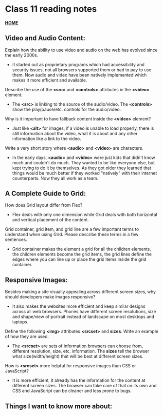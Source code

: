 # Class 11 reading notes

#### [HOME](https://cesarderio.github.io/reading-notes/)

## Video and Audio Content:

Explain how the ability to use video and audio on the web has evolved since the early 2000s.

* It started out as proprietary programs which had accessibility and security issues, not all browsers supported them or had to pay to use them. Now audio and video have been natively implemented which makes it more efficient and available.

Describe the use of the **\<src\>** and **\<controls\>** attributes in the **\<video\>** element.

* The **\<src\>** is linking to the source of the audio/video. The **\<controls\>** show the play/pause/etc. controls for the audio/video.


Why is it important to have fallback content inside the **\<video\>** element?

* Just like **\<alt\>** for images, if a video is unable to load properly, there is still information about the video, what it is about and any other information like a link to the video.

Write a very short story where **\<audio\>** and **\<video\>** are characters.

* In the early days, **\<audio\>** and **\<video\>** were just kids that didn't know much and couldn't do much. They wanted to be like everyone else, but kept trying to do it by themselves. As they got older they learned that things would be much better if they worked "natively" with their internet counterparts. Now they all work as a team.


## A Complete Guide to Grid:

How does Grid layout differ from Flex?

* Flex deals with only one dimension while Grid deals with both horizontal and vertical placement of the content.


Grid container, grid item, and grid line are a few important terms to understand when using Grid. Please describe these terms in a few sentences.

* Grid container makes the element a grid for all the children elements, the children elements become the grid items, the grid lines define the edges where you can line up or place the grid items inside the grid container.

## Responsive Images:

Besides making a site visually appealing across different screen sizes, why should developers make images responsive?

* It also makes the websites more efficient and keep similar designs across all web browsers. Phones have different screen resolutions, size and shape/view of portrait instead of landscape on most desktops and laptops.


Define the following **\<img\>** attributes **\<srcset\>** and **sizes**. Write an example of how they are used.

* The **\<srcset\>** are sets of information browsers can choose from, different resolution, size, etc. information. The **sizes** tell the browser what size(width/height) that will be best at different screen sizes.

How is **\<srcset\>** more helpful for responsive images than CSS or JavaScript?

* It is more efficient, it already has the information for the content at different screen sizes. The browser can take care of that on its own and CSS and JavaScript can be cleaner and less prone to bugs.


## Things I want to know more about:
